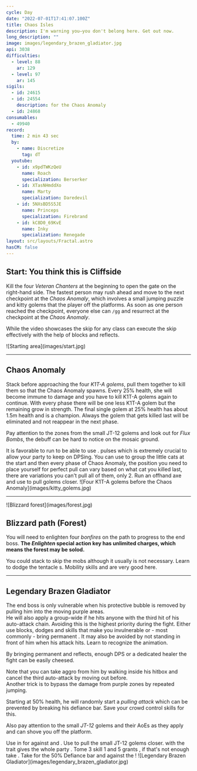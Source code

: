 ```yaml
---
cycle: Day
date: "2022-07-01T17:41:07.100Z"
title: Chaos Isles
description: I'm warning you—you don't belong here. Get out now.
long_description: ""
image: images/legendary_brazen_gladiator.jpg
api: 3038
difficulties:
  - level: 88
    ar: 129
  - level: 97
    ar: 145
sigils:
  - id: 24615
  - id: 24554
    description: for the Chaos Anomaly
  - id: 24868
consumables:
  - 49940
record:
  time: 2 min 43 sec
  by:
    - name: Discretize
      tag: dT
  youtube:
    - id: x9pdTWKzQeU
      name: Roach
      specialization: Berserker
    - id: XTasNHmddXo
      name: Marty
      specialization: Daredevil
    - id: 5NXsBD5S5JE
      name: Princeps
      specialization: Firebrand
    - id: kC8D0_69KvE
      name: Inky
      specialization: Renegade
layout: src/layouts/Fractal.astro
hasCM: false
---
```


<Grid>
<GridItem sm="6">

## Start: You think this is Cliffside

Kill the four _Veteran Chanters_ at the beginning to open the gate on the right-hand side. The fastest person may rush ahead and move to the next checkpoint at the _Chaos Anomaly_, which involves a small jumping puzzle and kitty golems that <Control name="Knockback" /> the player off the platforms. As soon as one person reached the checkpoint, everyone else can `/gg` and resurrect at the checkpoint at the _Chaos Anomaly_.

While the video showcases the skip for <Specialization name="Thief"/> any class can execute the skip effectively with the help of blocks and reflects.

<ProfessionVideo title="Skip to Chaos Anomaly (any class)" profession="Thief" timestamp="19" src="Alpgs_GaZV0"/>

</GridItem>

<GridItem sm="6">
![Starting area](images/start.jpg)
</GridItem>

</Grid>

---

## Chaos Anomaly

<Grid>
<GridItem>

Stack <Boon name="Might"/> before approaching the four _K1T-A golems_, pull them together to kill them so that the Chaos Anomaly spawns. Every 25% health, she will become immune to damage and you have to kill K1T-A golems again to continue. With every phase there will be one less K1T-A golem but the remaining grow in strength. The final single golem at 25% health has about 1.5m health and is a champion. Always the golem that gets killed last will be eliminated and not reappear in the next phase.

Pay attention to the <Control name="Knockback"/> zones from the small JT-12 golems and look out for _Flux Bombs_, the debuff can be hard to notice on the mosaic ground.

<Tabs>
<Tab specialization="Revenant">
It is favorable to run <Skill name="Legendary Dwarf Stance"/> to be able to use <Skill name="Inspiring Reinforcement"/>. <Skill name="Inspiring Reinforcement"/> pulses <Boon name="Stability"/> which is extremely crucial to allow your party to keep on DPSing.
</Tab>

<Tab specialization="Guardian">
You can use <Skill name="Binding Blade"/> to group the little cats at the start and then every phase of Chaos Anomaly, the position you need to place yourself for perfect pull can vary based on what cat you killed last, there are variations you can't pull all of them, only 2.
</Tab>

<Tab specialization="ranger">
Run an offhand axe and use <Skill id="12638"/> to pull golems closer.
</Tab>
</Tabs>
</GridItem>

<GridItem>
![Four K1T-A golems before the Chaos Anomaly](images/kitty_golems.jpg)
</GridItem>
</Grid>

---

<Grid>
<GridItem sm="5">
![Blizzard forest](images/forest.jpg)
</GridItem>

<GridItem sm="7">

## Blizzard path (Forest)

You will need to enlighten four _bonfires_ on the path to progress to the end boss. **The _Enlighten_ special action key has unlimited charges, which means the forest may be solod.**

You could stack <Effect name="Stealth"/> to skip the mobs although it usually is not necessary. Learn to dodge the tentacle <Control name="Knockback"/>s. Mobility skills and <Item id="49940"/> are very good here.
</GridItem>
</Grid>

---

<Grid>
<GridItem sm="7">

## Legendary Brazen Gladiator

The end boss is only vulnerable when his protective bubble is removed by pulling him into the moving purple areas.  
He will also apply a group-wide <Control name="Daze"/> if he hits anyone with the third hit of his auto-attack chain. Avoiding this is the highest priority during the fight. Either use blocks, dodges and skills that make you invulnerable or - most commonly - bring permanent <Boon name="Stability" />. It may also be avoided by not standing in front of him when his attack hits. Learn to recognize the animation.

By bringing permanent <Boon name="Stability"/> and reflects, enough DPS or a dedicated healer the fight can be easily cheesed.

Note that you can take aggro from him by walking inside his hitbox and cancel the third auto-attack by moving out before.  
Another trick is to bypass the damage from purple zones by repeated jumping.

Starting at 50% health, he will randomly start a _pulling attack_ which can be prevented by breaking his defiance bar. Save your crowd control skills for this.

Also pay attention to the small _JT-12_ golems and their AoEs as they apply <Control name="Knockback"/> and can shove you off the platform.

<Tabs>
<Tab specialization="Revenant">
Use <Skill name="Inspiring Reinforcement"/> in <Skill name="Legendary Dwarf Stance" disableText/> for <Boon name="Stability"/> against <Control name="Daze"/> and <Control name="Knockback"/>.
</Tab>

<Tab specialization="Soulbeast">
Use <Skill name="Path of Scars"/> to pull the small JT-12 golems closer. <Skill name="Dolyak stance"/> with the trait <Trait name=" Leader of the Pack"/> gives the whole party <Boon name="Stability"/>.
</Tab>

<Tab specialization="Firebrand">
Tome 3 skill 1 and 5 grants <Boon name="Stability"/>, if that's not enough take <Skill name="Stand your ground"/>.
</Tab>

<Tab specialization="Berserker">
Take <Skill name="Headbutt"/> for the 50% Defiance bar and <Skill name="Outrage"/> against the <Control name="Daze"/>!
</Tab>
</Tabs>

</GridItem>

<GridItem sm="5">
![Legendary Brazen Gladiator](images/legendary_brazen_gladiator.jpg)
</GridItem>
</Grid>

